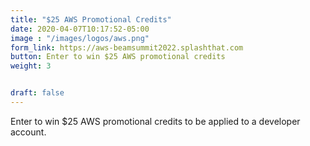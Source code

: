 ```yaml
---
title: "$25 AWS Promotional Credits"
date: 2020-04-07T10:17:52-05:00
image : "/images/logos/aws.png"
form_link: https://aws-beamsummit2022.splashthat.com
button: Enter to win $25 AWS promotional credits
weight: 3


draft: false
---
```

Enter to win $25 AWS promotional credits to be applied to a developer account.

